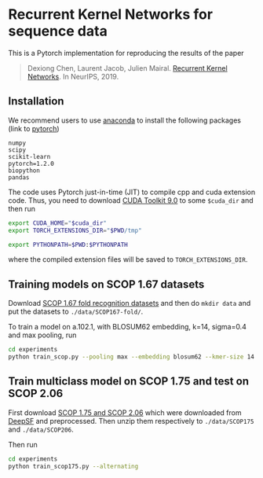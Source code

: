 # Recurrent Kernel Networks for sequence data

This is a Pytorch implementation for reproducing the results of the paper

>Dexiong Chen, Laurent Jacob, Julien Mairal.
[Recurrent Kernel Networks][1]. In NeurIPS, 2019.


## Installation

We recommend users to use [anaconda][2] to install the following packages (link to [pytorch][3])

```
numpy
scipy
scikit-learn
pytorch=1.2.0
biopython
pandas
```

The code uses Pytorch just-in-time (JIT) to compile cpp and cuda extension code.
Thus, you need to download [CUDA Toolkit 9.0][4] to some `$cuda_dir` and then run
```bash
export CUDA_HOME="$cuda_dir"
export TORCH_EXTENSIONS_DIR="$PWD/tmp"

export PYTHONPATH=$PWD:$PYTHONPATH
```
where the compiled extension files will be saved to `TORCH_EXTENSIONS_DIR`.

## Training models on SCOP 1.67 datasets

Download [SCOP 1.67 fold recognition datasets][5] and then do `mkdir data` and put the datasets to `./data/SCOP167-fold/`.

To train a model on a.102.1, with BLOSUM62 embedding, k=14, sigma=0.4 and max pooling, run
```bash
cd experiments
python train_scop.py --pooling max --embedding blosum62 --kmer-size 14 --alternating --sigma 0.4 --tfid 0
```

## Train multiclass model on SCOP 1.75 and test on SCOP 2.06

First download [SCOP 1.75 and SCOP 2.06][6] which were downloaded from [DeepSF][7] and preprocessed.
Then unzip them respectively to `./data/SCOP175` and `./data/SCOP206`.

Then run
```bash
cd experiments
python train_scop175.py --alternating
```



[1]: https://arxiv.org/abs/1906.03200
[2]: https://anaconda.org
[3]: http://pytorch.org
[4]: https://developer.nvidia.com/cuda-90-download-archive
[5]: http://www.bioinf.jku.at/software/LSTM_protein/jLSTM_protein/datasets/SCOP167-fold.tar.bz2
[6]: http://pascal.inrialpes.fr/data2/dchen/data/SCOP175_206.zip
[7]: https://academic.oup.com/bioinformatics/article/34/8/1295/4708302
